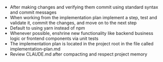- After making changes and verifying them commit using standard syntax and commit messages
- When working from the implementation plan implement a step, test and validate it, commit the changes, and move on to the next step
- Default to using yarn instead of npm
- Whenever possible, enshrine new functionality like backend business logic or frontend components via unit tests
- The implementation plan is located in the project root in the file called implementation-plan.md
- Review CLAUDE.md after compacting and respect project memory
